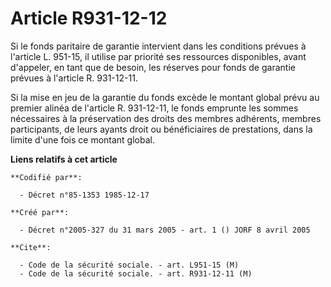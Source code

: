 # Article R931-12-12

Si le fonds paritaire de garantie intervient dans les conditions prévues à l'article L. 951-15, il utilise par priorité ses
ressources disponibles, avant d'appeler, en tant que de besoin, les réserves pour fonds de garantie prévues à l'article R.
931-12-11.

Si la mise en jeu de la garantie du fonds excède le montant global prévu au premier alinéa de l'article R. 931-12-11, le
fonds emprunte les sommes nécessaires à la préservation des droits des membres adhérents, membres participants, de leurs
ayants droit ou bénéficiaires de prestations, dans la limite d'une fois ce montant global.

**Liens relatifs à cet article**

	**Codifié par**:

	  - Décret n°85-1353 1985-12-17

	**Créé par**:

	  - Décret n°2005-327 du 31 mars 2005 - art. 1 () JORF 8 avril 2005

	**Cite**:

	  - Code de la sécurité sociale. - art. L951-15 (M)
	  - Code de la sécurité sociale. - art. R931-12-11 (M)
